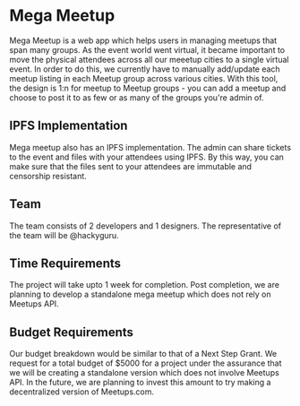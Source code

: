# Mega Meetup

Mega Meetup is a web app which helps users in managing meetups that span many groups. As the event world went virtual, it became important to move the physical attendees across all our meeetup cities to a single virtual event. In order to do this, we currently have to manually add/update each meetup listing in each Meetup group across various cities. With this tool, the design is 1:n for meetup to Meetup groups - you can add a meetup and choose to post it to as few or as many of the groups you're admin of.

## IPFS Implementation

Mega meetup also has an IPFS implementation. The admin can share tickets to the event and files with your attendees using IPFS. By this way, you can make sure that the files sent to your attendees are immutable and censorship resistant.

## Team

The team consists of 2 developers and 1 designers. The representative of the team will be @hackyguru.

## Time Requirements

The project will take upto 1 week for completion. Post completion, we are planning to develop a standalone mega meetup which does not rely on Meetups API.

## Budget Requirements

Our budget breakdown would be similar to that of a Next Step Grant. We request for a total budget of $5000 for a project under the assurance that we will be creating a standalone version which does not involve Meetups API. In the future, we are planning to invest this amount to try making a decentralized version of Meetups.com.
